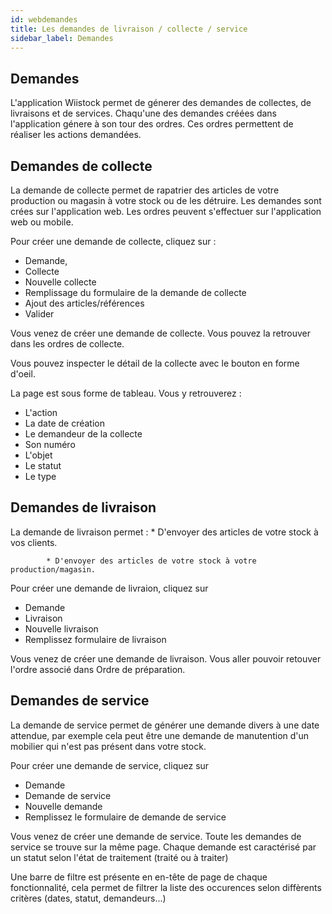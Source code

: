 ```yaml
---
id: webdemandes
title: Les demandes de livraison / collecte / service
sidebar_label: Demandes
---
```




## Demandes

L'application Wiistock permet de génerer des demandes de collectes, de livraisons et de services. Chaqu'une des demandes créées dans l'application génere à son tour des ordres. Ces ordres permettent de réaliser les actions demandées. 

## Demandes de collecte

La demande de collecte permet de rapatrier des articles de votre production ou magasin à votre stock ou de les détruire.
Les demandes sont crées sur l'application web. Les ordres peuvent s'effectuer sur l'application web ou mobile. 

Pour créer une demande de collecte, cliquez sur :
* Demande, 
* Collecte
* Nouvelle collecte
* Remplissage du formulaire de la demande de collecte
* Ajout des articles/références
* Valider 

Vous venez de créer une demande de collecte. Vous pouvez la retrouver dans les ordres de collecte. 

Vous pouvez inspecter le détail de la collecte avec le bouton en forme d'oeil. 

La page est sous forme de tableau. Vous y retrouverez : 
* L'action
* La date de création
* Le demandeur de la collecte
* Son numéro
* L'objet
* Le statut
* Le type

## Demandes de livraison

La demande de livraison permet :
            * D'envoyer des articles de votre stock à vos clients.

            * D'envoyer des articles de votre stock à votre production/magasin.

Pour créer une demande de livraion, cliquez sur 
* Demande
* Livraison
* Nouvelle livraison
* Remplissez formulaire de livraison  

Vous venez de créer une demande de livraison. Vous aller pouvoir retouver l'ordre associé dans Ordre de préparation. 

## Demandes de service

La demande de service permet de générer une demande divers à une date attendue, par exemple cela peut être une demande de manutention d'un mobilier qui n'est pas présent dans votre stock.   

Pour créer une demande de service, cliquez sur 
* Demande 
* Demande de service
* Nouvelle demande
* Remplissez le formulaire de demande de service

Vous venez de créer une demande de service. Toute les demandes de service se trouve sur la même page.
Chaque demande est caractérisé par un statut selon l'état de traitement (traité ou à traiter) 

Une barre de filtre est présente en en-tête de page de chaque fonctionnalité, cela permet de filtrer la liste des occurences selon diffèrents critères (dates, statut, demandeurs...) 